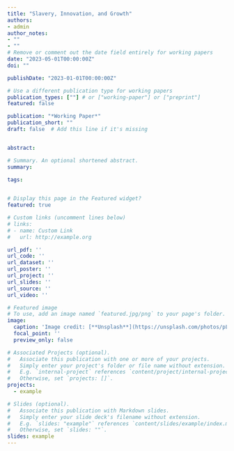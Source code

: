 ```yaml
---
title: "Slavery, Innovation, and Growth"
authors:
- admin
author_notes:
- ""
- ""
# Remove or comment out the date field entirely for working papers
date: "2023-05-01T00:00:00Z" 
doi: ""

publishDate: "2023-01-01T00:00:00Z"

# Use a different publication type for working papers
publication_types: [""] # or ["working-paper"] or ["preprint"]
featured: false

publication: "*Working Paper*"
publication_short: ""
draft: false  # Add this line if it's missing


abstract: 

# Summary. An optional shortened abstract.
summary: 

tags:
  

# Display this page in the Featured widget?
featured: true

# Custom links (uncomment lines below)
# links:
# - name: Custom Link
#   url: http://example.org

url_pdf: ''
url_code: ''
url_dataset: ''
url_poster: ''
url_project: ''
url_slides: ''
url_source: ''
url_video: ''

# Featured image
# To use, add an image named `featured.jpg/png` to your page's folder.
image:
  caption: 'Image credit: [**Unsplash**](https://unsplash.com/photos/pLCdAaMFLTE)'
  focal_point: ''
  preview_only: false

# Associated Projects (optional).
#   Associate this publication with one or more of your projects.
#   Simply enter your project's folder or file name without extension.
#   E.g. `internal-project` references `content/project/internal-project/index.md`.
#   Otherwise, set `projects: []`.
projects:
  - example

# Slides (optional).
#   Associate this publication with Markdown slides.
#   Simply enter your slide deck's filename without extension.
#   E.g. `slides: "example"` references `content/slides/example/index.md`.
#   Otherwise, set `slides: ""`.
slides: example
---
```



